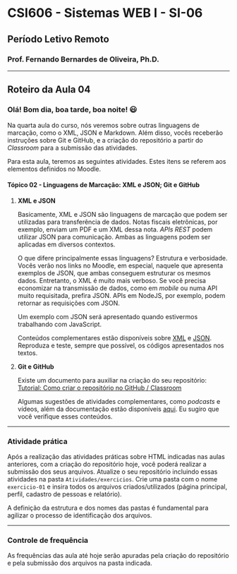 # CSI606 - Sistemas WEB I - SI-06
## Período Letivo Remoto
### Prof. Fernando Bernardes de Oliveira, Ph.D.

---

## Roteiro da Aula 04

### Olá! Bom dia, boa tarde, boa noite! :smiley:

Na quarta aula do curso, nós veremos sobre outras linguagens de marcação, como o XML, JSON e Markdown. Além disso, vocês receberão instruções sobre Git e GitHub, e a criação do repositório a partir do *Classroom* para a submissão das atividades.

Para esta aula, teremos as seguintes atividades. Estes itens se referem aos elementos definidos no Moodle.

####  **Tópico 02 - Linguagens de Marcação: XML e JSON; Git e GitHub**

1. **XML e JSON**
    
    Basicamente, XML e JSON são linguagens de marcação que podem ser utilizadas para transferência de dados. Notas fiscais eletrônicas, por exemplo, enviam um PDF e um XML dessa nota. *APIs REST* podem utilizar JSON para comunicação. Ambas as linguagens podem ser aplicadas em diversos contextos.

    O que difere principalmente essas linguagens? Estrutura e verbosidade. Vocês verão nos links no Moodle, em especial, naquele que apresenta exemplos de JSON, que ambas conseguem estruturar os mesmos dados. Entretanto, o XML é muito mais verboso. Se você precisa economizar na transmissão de dados, como em *mobile* ou numa API muito requisitada, prefira JSON. APIs em NodeJS, por exemplo, podem retornar as requisições com JSON.

    Um exemplo com JSON será apresentado quando estivermos trabalhando com JavaScript.

    Conteúdos complementares estão disponíveis sobre [XML](../Lectures/xml.md) e [JSON](../Lectures/json.md). Reproduza e teste, sempre que possível, os códigos apresentados nos textos.

2.  **Git e GitHub**

    Existe um documento para auxiliar na criação do seu repositório: [Tutorial: Como criar o repositório no GitHub / Classroom](../Lectures/create-classroom-repository.md) 
    
    Algumas sugestões de atividades complementares, como *podcasts* e vídeos, além da documentação estão disponíveis [aqui](../Lectures/git-and-github.md). Eu sugiro que você verifique esses conteúdos.

---

### Atividade prática

Após a realização das atividades práticas sobre HTML indicadas nas aulas anteriores, com a criação do repositório hoje, você poderá realizar a submissão dos seus arquivos. Atualize o seu repositório incluindo essas atividades na pasta `Atividades/exercicios`. Crie uma pasta com o nome `exercicio-01` e insira todos os arquivos criados/utilizados (página principal, perfil, cadastro de pessoas e relatório).

A definição da estrutura e dos nomes das pastas é fundamental para agilizar o processo de identificação dos arquivos.

---

### Controle de frequência

As frequências das aula até hoje serão apuradas pela criação do repositório e pela submissão dos arquivos na pasta indicada.